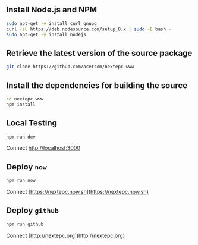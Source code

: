 ## Install Node.js and NPM

```bash
sudo apt-get -y install curl gnupg
curl -sL https://deb.nodesource.com/setup_8.x | sudo -E bash -
sudo apt-get -y install nodejs
```

## Retrieve the latest version of the source package

```bash
git clone https://github.com/acetcom/nextepc-www
```

## Install the dependencies for building the source

```bash
cd nextepc-www
npm install
```

## Local Testing

```bash
npm run dev
```

Connect [http://localhost:3000](http://localhost:3000)


## Deploy `now` 

```bash
npm run now
```

Connect [https://nextepc.now.sh](https://nextepc.now.sh)

## Deploy `github` 

```bash
npm run github
```

Connect [http://nextepc.org](http://nextepc.org)

